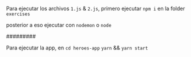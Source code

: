 Para ejecutar los archivos `1.js` & `2.js`, primero ejecutar `npm i` en la folder `exercises`

posterior a eso ejecutar con `nodemon` o `node`


#########

Para ejecutar la app, en `cd heroes-app` `yarn` && `yarn start`